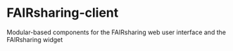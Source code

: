 # FAIRsharing-client
Modular-based components for the FAIRsharing web user interface and the FAIRsharing widget

